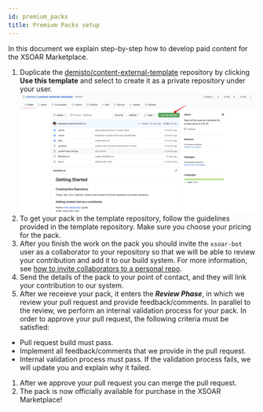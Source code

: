```yaml
---
id: premium_packs
title: Premium Packs setup
---
```


In this document we explain step-by-step how to develop paid content for the XSOAR Marketplace.

1. Duplicate the [demisto/content-external-template](https://github.com/demisto/content-external-template) repository by clicking **Use this template** and select to create it as a private repository under your user.  
<img src="../doc_imgs/integrations/demisto:content-external-template.png" width="800"></img>  
1. To get your pack in the template repository, follow the guidelines provided in the template repository. Make sure you choose your pricing for the pack.
1. After you finish the work on the pack you should invite the `xsoar-bot` user as a collaborator to your repository so that we will be able to review your contribution and add it to our build system.
For more information, see [how to invite collaborators to a personal repo](https://help.github.jp/enterprise/2.11/user/articles/inviting-collaborators-to-a-personal-repository/).
1. Send the details of the pack to your point of contact, and they will link your contribution to our system.
1. After we receieve your pack, it enters the ***Review Phase***, in which we review your pull request and provide feedback/comments. In parallel to the review, we perform an internal validation process for your pack. In order to approve your pull request, the following criteria must be satisfied:
- Pull request build must pass.
- Implement all feedback/comments that we provide in the pull request.
- Internal validation process must pass. If the validation process fails, we will update you and explain why it failed.
1. After we approve your pull request you can merge the pull request.
1. The pack is now officially available for purchase in the XSOAR Marketplace!
